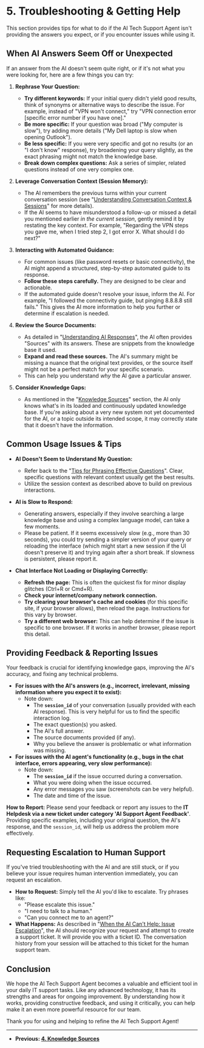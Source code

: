 # 5. Troubleshooting & Getting Help

This section provides tips for what to do if the AI Tech Support Agent isn't providing the answers you expect, or if you encounter issues while using it.

## When AI Answers Seem Off or Unexpected

If an answer from the AI doesn't seem quite right, or if it's not what you were looking for, here are a few things you can try:

1.  **Rephrase Your Question:**
    *   **Try different keywords:** If your initial query didn't yield good results, think of synonyms or alternative ways to describe the issue. For example, instead of "VPN won't connect," try "VPN connection error [specific error number if you have one]."
    *   **Be more specific:** If your question was broad ("My computer is slow"), try adding more details ("My Dell laptop is slow when opening Outlook").
    *   **Be less specific:** If you were very specific and got no results (or an "I don't know" response), try broadening your query slightly, as the exact phrasing might not match the knowledge base.
    *   **Break down complex questions:** Ask a series of simpler, related questions instead of one very complex one.

2.  **Leverage Conversation Context (Session Memory):**
    *   The AI remembers the previous turns within your current conversation session (see "[Understanding Conversation Context & Sessions](./02_using_the_chat_interface.md#understanding-conversation-context--sessions-session-persistence)" for more details).
    *   If the AI seems to have misunderstood a follow-up or missed a detail you mentioned earlier *in the current session*, gently remind it by restating the key context. For example, "Regarding the VPN steps you gave me, when I tried step 2, I got error X. What should I do next?"

3.  **Interacting with Automated Guidance:**
    *   For common issues (like password resets or basic connectivity), the AI might append a structured, step-by-step automated guide to its response.
    *   **Follow these steps carefully.** They are designed to be clear and actionable.
    *   If the automated guide doesn't resolve your issue, inform the AI. For example, "I followed the connectivity guide, but pinging 8.8.8.8 still fails." This gives the AI more information to help you further or determine if escalation is needed.

4.  **Review the Source Documents:**
    *   As detailed in "[Understanding AI Responses](./03_understanding_ai_responses.md)", the AI often provides "Sources" with its answers. These are snippets from the knowledge base it used.
    *   **Expand and read these sources.** The AI's summary might be missing a nuance that the original text provides, or the source itself might not be a perfect match for your specific scenario.
    *   This can help you understand *why* the AI gave a particular answer.

5.  **Consider Knowledge Gaps:**
    *   As mentioned in the "[Knowledge Sources](./04_knowledge_sources.md)" section, the AI only knows what's in its loaded and continuously updated knowledge base. If you're asking about a very new system not yet documented for the AI, or a topic outside its intended scope, it may correctly state that it doesn't have the information.

## Common Usage Issues & Tips

*   **AI Doesn't Seem to Understand My Question:**
    *   Refer back to the "[Tips for Phrasing Effective Questions](./02_using_the_chat_interface.md#tips-for-phrasing-effective-questions)". Clear, specific questions with relevant context usually get the best results.
    *   Utilize the session context as described above to build on previous interactions.

*   **AI is Slow to Respond:**
    *   Generating answers, especially if they involve searching a large knowledge base and using a complex language model, can take a few moments.
    *   Please be patient. If it seems excessively slow (e.g., more than 30 seconds), you could try sending a simpler version of your query or reloading the interface (which might start a new session if the UI doesn't preserve it) and trying again after a short break. If slowness is persistent, please report it.

*   **Chat Interface Not Loading or Displaying Correctly:**
    *   **Refresh the page:** This is often the quickest fix for minor display glitches (Ctrl+R or Cmd+R).
    *   **Check your internet/company network connection.**
    *   **Try clearing your browser's cache and cookies** (for this specific site, if your browser allows), then reload the page. Instructions for this vary by browser.
    *   **Try a different web browser:** This can help determine if the issue is specific to one browser. If it works in another browser, please report this detail.

## Providing Feedback & Reporting Issues

Your feedback is crucial for identifying knowledge gaps, improving the AI's accuracy, and fixing any technical problems.

*   **For issues with the AI's answers (e.g., incorrect, irrelevant, missing information where you expect it to exist):**
    *   Note down:
        *   The **`session_id`** of your conversation (usually provided with each AI response). This is very helpful for us to find the specific interaction log.
        *   The exact question(s) you asked.
        *   The AI's full answer.
        *   The source documents provided (if any).
        *   Why you believe the answer is problematic or what information was missing.
*   **For issues with the AI agent's functionality (e.g., bugs in the chat interface, errors appearing, very slow performance):**
    *   Note down:
        *   The **`session_id`** if the issue occurred during a conversation.
        *   What you were doing when the issue occurred.
        *   Any error messages you saw (screenshots can be very helpful).
        *   The date and time of the issue.

**How to Report:**
Please send your feedback or report any issues to the **IT Helpdesk via a new ticket under category 'AI Support Agent Feedback'**. Providing specific examples, including your original question, the AI's response, and the `session_id`, will help us address the problem more effectively.

## Requesting Escalation to Human Support

If you've tried troubleshooting with the AI and are still stuck, or if you believe your issue requires human intervention immediately, you can request an escalation.

*   **How to Request:** Simply tell the AI you'd like to escalate. Try phrases like:
    *   "Please escalate this issue."
    *   "I need to talk to a human."
    *   "Can you connect me to an agent?"
*   **What Happens:** As described in "[When the AI Can't Help: Issue Escalation](./03_understanding_ai_responses.md#when-the-ai-cant-help-issue-escalation-to-human-support)", the AI should recognize your request and attempt to create a support ticket. It will provide you with a ticket ID. The conversation history from your session will be attached to this ticket for the human support team.

## Conclusion

We hope the AI Tech Support Agent becomes a valuable and efficient tool in your daily IT support tasks. Like any advanced technology, it has its strengths and areas for ongoing improvement. By understanding how it works, providing constructive feedback, and using it critically, you can help make it an even more powerful resource for our team.

Thank you for using and helping to refine the AI Tech Support Agent!

---
*   **Previous: [4. Knowledge Sources](./04_knowledge_sources.md)**
